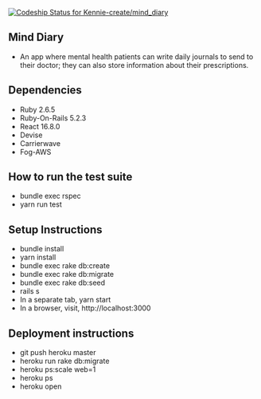 [![Codeship Status for Kennie-create/mind_diary](https://app.codeship.com/projects/5245fbc0-2e74-0138-91f9-56b7d5cdb6a3/status?branch=master)](https://app.codeship.com/projects/384898)

## Mind Diary
* An app where mental health patients can write daily journals to send to their doctor; they can also store information about their prescriptions.

## Dependencies
* Ruby 2.6.5
* Ruby-On-Rails 5.2.3
* React 16.8.0
* Devise
* Carrierwave
* Fog-AWS

## How to run the test suite
* bundle exec rspec
* yarn run test

## Setup Instructions
* bundle install
* yarn install
* bundle exec rake db:create
* bundle exec rake db:migrate
* bundle exec rake db:seed
* rails s
* In a separate tab, yarn start
* In a browser, visit, http://localhost:3000

## Deployment instructions
* git push heroku master
* heroku run rake db:migrate
* heroku ps:scale web=1
* heroku ps
* heroku open
